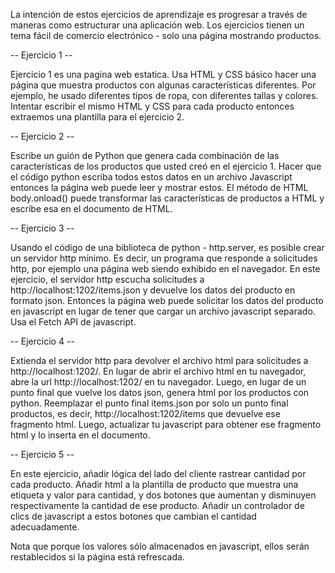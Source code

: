 La intención de estos ejercicios de aprendizaje es progresar a través de maneras como estructurar una aplicación web. Los ejercicios tienen un tema fácil de comercio electrónico - solo una página mostrando productos.


-- Ejercicio 1 --

Ejercicio 1 es una pagina web estatica. Usa HTML y CSS básico hacer una página que muestra productos con algunas características diferentes. Por ejemplo, he usado diferentes tipos de ropa, con diferentes tallas y colores. Intentar escribir el mismo HTML y CSS para cada producto entonces extraemos una plantilla para el ejercicio 2.


-- Ejercicio 2 --

Escribe un guión de Python que genera cada combinación de las características de los productos que usted creó en el ejercicio 1. Hacer que el código python escriba todos estos datos en un archivo Javascript entonces la página web puede leer y mostrar estos. El método de HTML body.onload() puede transformar las características de productos a HTML y escribe esa en el documento de HTML.


-- Ejercicio 3 --

Usando el código de una biblioteca de python - http.server, es posible crear un servidor http mínimo. Es decir, un programa que responde a solicitudes http, por ejemplo una página web siendo exhibido en el navegador. En este ejercicio, el servidor http escucha solicitudes a http://localhost:1202/items.json y devuelve los datos del producto en formato json. Entonces la página web puede solicitar los datos del producto en javascript en lugar de tener que cargar un archivo javascript separado. Usa el Fetch API de javascript.


-- Ejercicio 4 --

Extienda el servidor http para devolver el archivo html para solicitudes a http://localhost:1202/. En lugar de abrir el archivo html en tu navegador, abre la url http://localhost:1202/ en tu navegador. Luego, en lugar de un punto final que vuelve los datos json, genera html por los productos con python. Reemplazar el punto final items.json por solo un punto final productos, es decir,  http://localhost:1202/items que devuelve ese fragmento html. Luego, actualizar tu javascript para obtener ese fragmento html y lo inserta en el documento.


-- Ejercicio 5 --

En este ejercicio, añadir lógica del lado del cliente rastrear cantidad por cada producto. Añadir html a la plantilla de producto que muestra una etiqueta y valor para cantidad, y dos botones que aumentan y disminuyen respectivamente la cantidad de ese producto. Añadir un controlador de clics de javascript a estos botones que cambian el cantidad adecuadamente.

Nota que porque los valores sólo almacenados en javascript, ellos serán restablecidos si la página está refrescada.
